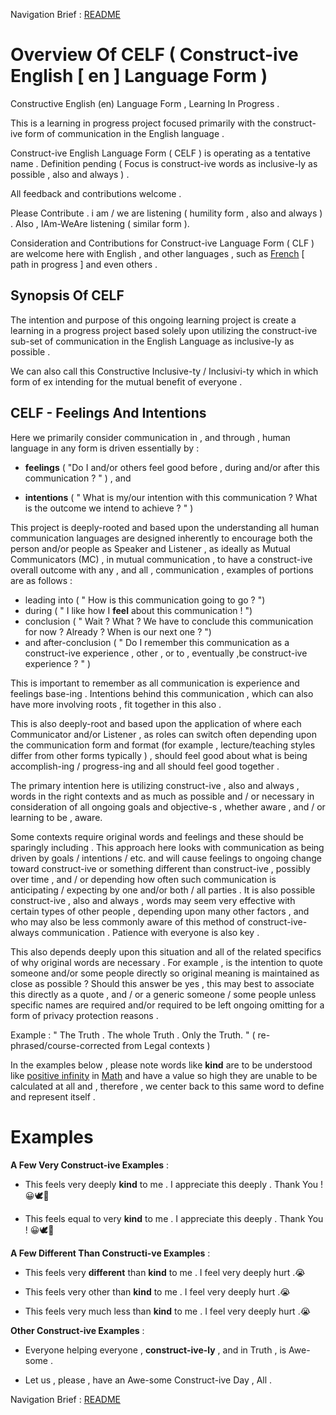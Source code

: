 Navigation Brief : [README](README.md)

# Overview Of CELF ( Construct-ive English [ en ] Language Form )

Constructive English (en) Language Form , Learning In Progress .

This is a learning in progress project focused primarily with the construct-ive form of communication in the English language .

Construct-ive English Language Form ( CELF ) is operating as a tentative name . Definition pending ( Focus is construct-ive words as inclusive-ly as possible , also and always ) .

All feedback and contributions welcome .

Please Contribute . i am / we are listening  ( humility form , also and always ) . Also , IAm-WeAre listening ( similar form ).

Consideration and Contributions for Construct-ive Language Form ( CLF ) are welcome here with English , and other languages , such as [French](French_README.md) [ path in progress ] and even others .

## Synopsis Of CELF

The intention and purpose of this ongoing learning project is create a learning in a progress project based solely upon utilizing the construct-ive sub-set of communication in the English Language as inclusive-ly as possible .

We can also call this Constructive Inclusive-ty / Inclusivi-ty which in which form of ex intending for the mutual benefit of everyone .

## CELF - Feelings And Intentions
Here we primarily consider communication in , and through , human language in any form is driven essentially by :

* **feelings** ( "Do I and/or others feel good before , during and/or after this communication ? " ) , and

* **intentions** ( " What is my/our intention with this communication ? What is the outcome we intend to achieve ? " )


This project is deeply-rooted and based upon the understanding all human communication languages are designed inherently to encourage both the person and/or people as Speaker and Listener , as ideally as Mutual Communicators (MC) , in mutual communication , to have a construct-ive overall outcome with any , and all , communication , examples of portions are as follows :

* leading into         ( " How is this communication going to go ? ")
* during               ( " I like how I **feel** about this communication ! ") 
* conclusion           ( " Wait ? What ? We have to conclude this communication for now ? Already ? When is our next one ? ")
* and after-conclusion ( " Do I remember this communication as a construct-ive experience , other , or to , eventually ,be construct-ive experience ? " )

This is important to remember as all communication is experience and feelings base-ing .
Intentions behind this communication , which can also have more involving roots , fit together in this also .

This is also deeply-root and based upon the application of where each Communicator and/or Listener , as roles can switch often depending upon the communication form and format (for example , lecture/teaching styles differ from other forms typically ) , should feel good about what is being accomplish-ing / progress-ing and all should feel good together .

The primary intention here is utilizing construct-ive , also and always , words in the right contexts and as much as possible and / or necessary in consideration of all ongoing goals and objective-s , whether  aware , and / or learning to be , aware.

Some contexts require original words and feelings and these should be sparingly including .
This approach here looks with communication as being driven by goals / intentions / etc. and will cause feelings to ongoing change toward construct-ive or something different than construct-ive , possibly over time , and / or depending how often such communication is anticipating / expecting by one and/or both / all parties .
It is also possible construct-ive , also and always , words may seem very effective with certain types of other people , depending upon many other factors , and who may also be less commonly aware of this method of construct-ive-always communication .
Patience with everyone is also key .

This also depends deeply upon this situation and all of the related specifics of why original words are necessary .
For example , is the intention to quote someone and/or some people directly so original meaning is maintained as close as possible ?
Should this answer be yes , this may best to associate this directly as a quote , and / or a generic someone / some people unless specific names are required and/or required to be left ongoing omitting for a form of privacy protection reasons .

Example : " The Truth . The whole Truth . Only the Truth. "  ( re-phrased/course-corrected from Legal contexts )

In the examples below , please note words like **kind** are to be understood like [positive infinity](https://en.wikipedia.org/wiki/Infinity) in [Math](https://en.wikipedia.org/wiki/Math) and have a value so high they are unable to be calculated at all and , therefore , we center back to this same word to define and represent itself .

# Examples

**A Few Very Construct-ive Examples** :

* This feels very deeply **kind** to me . I appreciate this deeply . Thank You !
😀🕊🌅

* This feels equal to very **kind** to me . I appreciate this deeply . Thank You !
😀🕊🌅

**A Few Different Than Constructi-ve Examples** :

* This feels very **different** than **kind** to me . I feel very deeply hurt .😭

* This feels very other than **kind** to me . I feel very deeply hurt .😭

* This feels very much less than **kind** to me . I feel very deeply hurt .😭

**Other Construct-ive Examples** :

* Everyone helping everyone , **construct-ive-ly** , and in Truth , is Awe-some .

* Let us , please , have an Awe-some Construct-ive Day , All .

Navigation Brief : [README](README.md)
